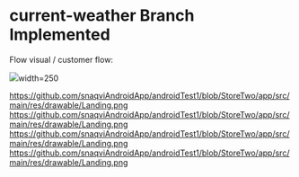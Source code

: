 # current-weather Branch Implemented 

Flow visual / customer flow:

<img
     src="https://github.com/snaqviAndroidApp/androidTest1/blob/StoreTwo/app/src/main/res/drawable/Landing.png">width=250
<img/>

https://github.com/snaqviAndroidApp/androidTest1/blob/StoreTwo/app/src/main/res/drawable/Landing.png
https://github.com/snaqviAndroidApp/androidTest1/blob/StoreTwo/app/src/main/res/drawable/Landing.png
https://github.com/snaqviAndroidApp/androidTest1/blob/StoreTwo/app/src/main/res/drawable/Landing.png
https://github.com/snaqviAndroidApp/androidTest1/blob/StoreTwo/app/src/main/res/drawable/Landing.png
